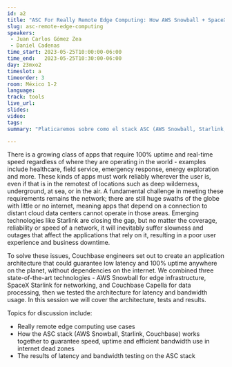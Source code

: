 ```yaml
---
id: a2
title: "ASC For Really Remote Edge Computing: How AWS Snowball + SpaceX Starlink + Couchbase Capella provides more uptime, lower latency and better bandwidth usage for apps at the edge"
slug: asc-remote-edge-computing
speakers:
 - Juan Carlos Gómez Zea
 - Daniel Cadenas
time_start: 2023-05-25T10:00:00-06:00
time_end:   2023-05-25T10:30:00-06:00
day: 23mxo2
timeslot: a
timeorder: 3
room: México 1-2
language: 
track: tools
live_url: 
slides: 
video: 
tags: 
summary: "Platicaremos sobre como el stack ASC (AWS Snowball, Starlink, Couchbase) habilita capacidades de analítica en la orilla (edge analytics) en zonas con problemas de conectividad."

---
```


There is a growing class of apps that require 100% uptime and real-time speed regardless of where they are operating in the world - examples include healthcare, field service, emergency response, energy exploration and more. These kinds of apps must work reliably wherever the user is, even if that is in the remotest of locations such as deep wilderness, underground, at sea, or in the air. A fundamental challenge in meeting these requirements remains the network; there are still huge swaths of the globe with little or no internet, meaning apps that depend on a connection to distant cloud data centers cannot operate in those areas. Emerging technologies like Starlink are closing the gap, but no matter the coverage, reliability or speed of a network, it will inevitably suffer slowness and outages that affect the applications that rely on it, resulting in a poor user experience and business downtime.

To solve these issues, Couchbase engineers set out to create an application architecture that could guarantee low latency and 100% uptime anywhere on the planet, without dependencies on the internet. We combined three state-of-the-art technologies - AWS Snowball for edge infrastructure, SpaceX Starlink for networking, and Couchbase Capella for data processing, then we tested the architecture for latency and bandwidth usage. In this session we will cover the architecture, tests and results.

Topics for discussion include:
 * Really remote edge computing use cases
 * How the ASC stack (AWS Snowball, Starlink, Couchbase) works together to guarantee speed, uptime and efficient bandwidth use in internet dead zones
 * The results of latency and bandwidth testing on the ASC stack
